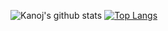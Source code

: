 ![Kanoj's github stats](https://github-readme-stats.vercel.app/api?username=mrsterner&show_icons=true&theme=radical)
[![Top Langs](https://github-readme-stats.vercel.app/api/top-langs/?username=mrsterner&layout=compact&theme=radical)](https://github.com/roguejedi1/github-readme-stats&theme=radical)
